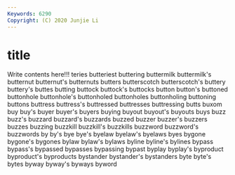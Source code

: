 ```yaml
---
Keywords: 6290
Copyright: (C) 2020 Junjie Li
---
```


# title

Write contents here!!!
teries 
butteriest 
buttering 
buttermilk 
buttermilk's 
butternut 
butternut's 
butternuts 
butters 
butterscotch
butterscotch's 
buttery 
buttery's 
buttes 
butting 
buttock 
buttock's 
buttocks 
button 
button's
buttoned 
buttonhole 
buttonhole's 
buttonholed 
buttonholes 
buttonholing 
buttoning 
buttons 
buttress 
buttress's
buttressed 
buttresses 
buttressing 
butts 
buxom 
buy 
buy's 
buyer 
buyer's 
buyers
buying 
buyout 
buyout's 
buyouts 
buys 
buzz 
buzz's 
buzzard 
buzzard's 
buzzards
buzzed 
buzzer 
buzzer's 
buzzers 
buzzes 
buzzing 
buzzkill 
buzzkill's 
buzzkills 
buzzword
buzzword's 
buzzwords 
by 
by's 
bye 
bye's 
byelaw 
byelaw's 
byelaws 
byes
bygone 
bygone's 
bygones 
bylaw 
bylaw's 
bylaws 
byline 
byline's 
bylines 
bypass
bypass's 
bypassed 
bypasses 
bypassing 
bypast 
byplay 
byplay's 
byproduct 
byproduct's 
byproducts
bystander 
bystander's 
bystanders 
byte 
byte's 
bytes 
byway 
byway's 
byways 
byword
